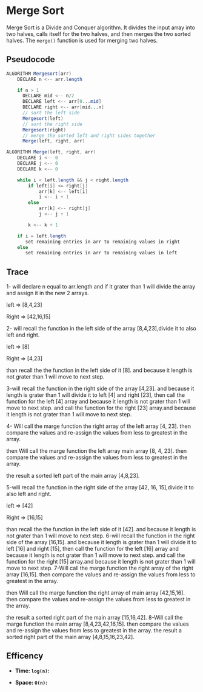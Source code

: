 # Merge Sort

Merge Sort is a Divide and Conquer algorithm. It divides the input array into two halves, calls itself for the two halves, and then merges the two sorted halves. The `merge()` function is used for merging two halves.

## Pseudocode

```java
ALGORITHM Mergesort(arr)
    DECLARE n <-- arr.length

    if n > 1
      DECLARE mid <-- n/2
      DECLARE left <-- arr[0...mid]
      DECLARE right <-- arr[mid...n]
      // sort the left side
      Mergesort(left)
      // sort the right side
      Mergesort(right)
      // merge the sorted left and right sides together
      Merge(left, right, arr)

ALGORITHM Merge(left, right, arr)
    DECLARE i <-- 0
    DECLARE j <-- 0
    DECLARE k <-- 0

    while i < left.length && j < right.length
        if left[i] <= right[j]
            arr[k] <-- left[i]
            i <-- i + 1
        else
            arr[k] <-- right[j]
            j <-- j + 1

        k <-- k + 1

    if i = left.length
       set remaining entries in arr to remaining values in right
    else
       set remaining entries in arr to remaining values in left
```
## Trace
1-
will declare n equal to arr.length and if it grater than 1 will divide the array and assign it in the new 2 arrays.

left => [8,4,23]

Right => [42,16,15]

2-
will recall the function in the left side of the array [8,4,23],divide it to also left and right.

left => [8]

Right => [4,23]

than recall the the function in the left side of it [8]. and because it length is not grater than 1 will move to next step.

3-will recall the function in the right side of the array [4,23]. and because it length is grater than 1 will divide it to left [4] and right [23], then call the function for the left [4] array and because it length is not grater than 1 will move to next step. and call the function for the right [23] array.and because it length is not grater than 1 will move to next step.

4- Will call the marge function the right array of the left array [4, 23]. then compare the values and re-assign the values from less to greatest in the array.

then Will call the marge function the left array main array [8, 4, 23]. then compare the values and re-assign the values from less to greatest in the array.

the result a sorted left part of the main array [4,8,23].

5-will recall the function in the right side of the array [42, 16, 15],divide it to also left and right.

left => [42]

Right => [16,15]

than recall the the function in the left side of it [42]. and because it length is not grater than 1 will move to next step.
6-will recall the function in the right side of the array [16,15]. and because it length is grater than 1 will divide it to left [16] and right [15], then call the function for the left [16] array and because it length is not grater than 1 will move to next step. and call the function for the right [15] array.and because it length is not grater than 1 will move to next step.
7-Will call the marge function the right array of the right array [16,15]. then compare the values and re-assign the values from less to greatest in the array.

then Will call the marge function the right array of main array [42,15,16]. then compare the values and re-assign the values from less to greatest in the array.

the result a sorted right part of the main array [15,16,42].
8-Will call the marge function the main array [8,4,23,42,16,15]. then compare the values and re-assign the values from less to greatest in the array.
the result a sorted right part of the main array [4,8,15,16,23,42].

## Efficency

- **Time: `log(n)`:**


- **Space: `O(n)`:**

